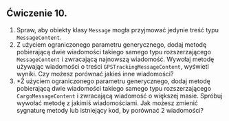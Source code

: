 ## Ćwiczenie 10.
1. Spraw, aby obiekty klasy `Message` mogła przyjmować jedynie treść typu `MessageContent`.
2. Z użyciem ograniczonego parametru generycznego, dodaj metodę pobierającą dwie wiadomości
takiego samego typu rozszerzającego `MessageContent` i zwracającą najnowszą wiadomość. 
Wywołaj metodę używając wiadomości o treści `GPSTrackingMessageContent`, wyświetl wyniki.
Czy możesz porównać jakieś inne wiadomości?
3. *Z użyciem ograniczonego parametru generycznego, dodaj metodę pobierającą dwie wiadomości
takiego samego typu rozszerzającego `CargoMessageContent` i zwracającą wiadomość o większej masie.
Spróbuj wywołać metodę z jakimiś wiadomościami. Jak możesz zmienić sygnaturę metody lub 
istniejący kod, by porównać 2 wiadomości?
